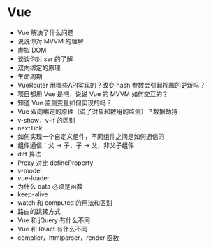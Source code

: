 # Vue

- Vue 解决了什么问题
- 说说你对 MVVM 的理解
- 虚拟 DOM
- 谈谈你对 ssr 的了解
- 双向绑定的原理
- 生命周期
- VueRouter 用哪些API实现的？改变 hash 参数会引起视图的更新吗？
- 项目都用 Vue 是吧，说说 Vue 的 MVVM 如何交互的？
- 知道 Vue 监测变量如何实现的吗？
- Vue 双向绑定的原理（说了对象和数组的监测）？数据劫持
- v-show，v-if 的区别
- nextTick
- 如何实现一个自定义组件，不同组件之间是如何通信的
- 组件通信：父 -> 子，子 -> 父，非父子组件
- diff 算法
- Proxy 对比 defineProperty
- v-model
- vue-loader
- 为什么 data 必须是函数
- keep-alive
- watch 和 computed 的用法和区别
- 路由的跳转方式
- Vue 和 jQuery 有什么不同
- Vue 和 React 有什么不同
- complier，htmlparser，render 函数
